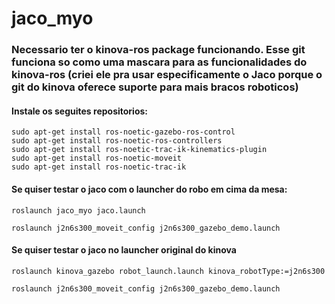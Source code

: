 # jaco_myo

### Necessario ter o kinova-ros package funcionando. Esse git funciona so como uma mascara para as funcionalidades do kinova-ros (criei ele pra usar especificamente o Jaco porque o git do kinova oferece suporte para mais bracos roboticos)

#### Instale os seguites repositorios:
```
sudo apt-get install ros-noetic-gazebo-ros-control
sudo apt-get install ros-noetic-ros-controllers
sudo apt-get install ros-noetic-trac-ik-kinematics-plugin
sudo apt-get install ros-noetic-moveit
sudo apt-get install ros-noetic-trac-ik
```
#### Se quiser testar o jaco com o launcher do robo em cima da mesa:
```
roslaunch jaco_myo jaco.launch
```
```
roslaunch j2n6s300_moveit_config j2n6s300_gazebo_demo.launch
```

#### Se quiser testar o jaco no launcher original do kinova
```
roslaunch kinova_gazebo robot_launch.launch kinova_robotType:=j2n6s300
```
```
roslaunch j2n6s300_moveit_config j2n6s300_gazebo_demo.launch
```
